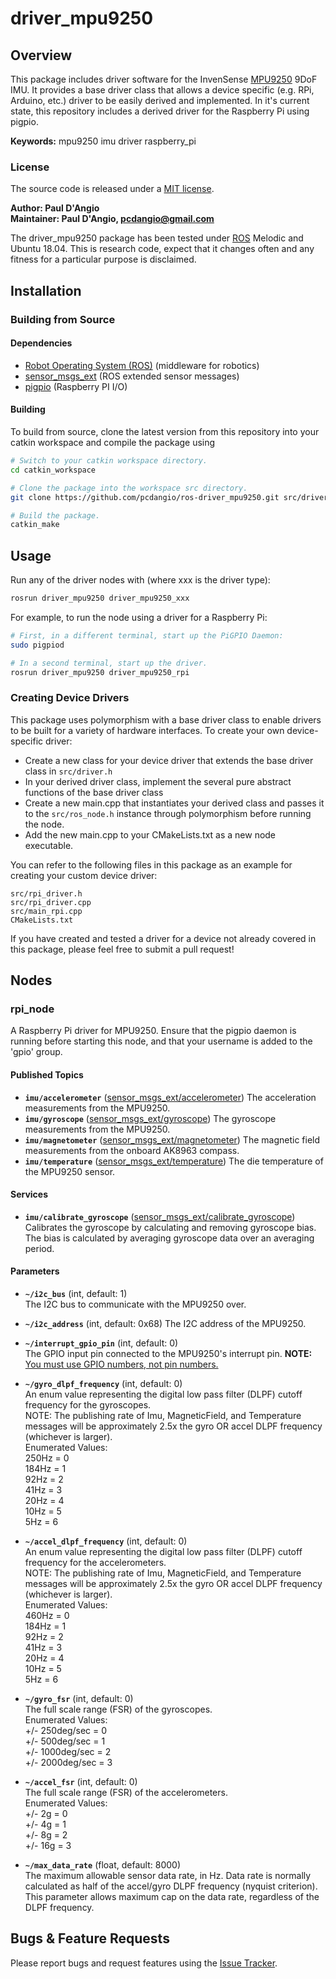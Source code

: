 # driver_mpu9250

## Overview

This package includes driver software for the InvenSense [MPU9250] 9DoF IMU. It provides a base driver class that allows a device specific (e.g. RPi, Arduino, etc.) driver to be easily derived and implemented. In it's current state, this repository includes a derived driver for the Raspberry Pi using pigpio.

**Keywords:** mpu9250 imu driver raspberry_pi

### License

The source code is released under a [MIT license](LICENSE).

**Author: Paul D'Angio<br />
Maintainer: Paul D'Angio, pcdangio@gmail.com**

The driver_mpu9250 package has been tested under [ROS] Melodic and Ubuntu 18.04. This is research code, expect that it changes often and any fitness for a particular purpose is disclaimed.

## Installation

### Building from Source

#### Dependencies

- [Robot Operating System (ROS)](http://wiki.ros.org) (middleware for robotics)
- [sensor_msgs_ext](https://github.com/pcdangio/ros-sensor_msgs_ext) (ROS extended sensor messages)
- [pigpio](http://abyz.me.uk/rpi/pigpio/) (Raspberry PI I/O)

#### Building

To build from source, clone the latest version from this repository into your catkin workspace and compile the package using

```bash
# Switch to your catkin workspace directory.
cd catkin_workspace

# Clone the package into the workspace src directory.
git clone https://github.com/pcdangio/ros-driver_mpu9250.git src/driver_mpu9250

# Build the package.
catkin_make
```

## Usage

Run any of the driver nodes with (where xxx is the driver type):

```bash
rosrun driver_mpu9250 driver_mpu9250_xxx
```

For example, to run the node using a driver for a Raspberry Pi:

```bash
# First, in a different terminal, start up the PiGPIO Daemon:
sudo pigpiod

# In a second terminal, start up the driver.
rosrun driver_mpu9250 driver_mpu9250_rpi
```

### Creating Device Drivers

This package uses polymorphism with a base driver class to enable drivers to be built for a variety of hardware interfaces. To create your own device-specific driver:
- Create a new class for your device driver that extends the base driver class in `src/driver.h`
- In your derived driver class, implement the several pure abstract functions of the base driver class
- Create a new main.cpp that instantiates your derived class and passes it to the `src/ros_node.h` instance through polymorphism before running the node.
- Add the new main.cpp to your CMakeLists.txt as a new node executable.

You can refer to the following files in this package as an example for creating your custom device driver:
```
src/rpi_driver.h
src/rpi_driver.cpp
src/main_rpi.cpp
CMakeLists.txt
```

If you have created and tested a driver for a device not already covered in this package, please feel free to submit a pull request!

## Nodes

### rpi_node

A Raspberry Pi driver for MPU9250.  Ensure that the pigpio daemon is running before starting this node, and that your username is added to the 'gpio' group.


#### Published Topics
* **`imu/accelerometer`** ([sensor_msgs_ext/accelerometer](https://github.com/pcdangio/ros-sensor_msgs_ext/blob/master/msg/accelerometer.msg))
        The acceleration measurements from the MPU9250.
* **`imu/gyroscope`** ([sensor_msgs_ext/gyroscope](https://github.com/pcdangio/ros-sensor_msgs_ext/blob/master/msg/gyroscope.msg))
        The gyroscope measurements from the MPU9250.
* **`imu/magnetometer`** ([sensor_msgs_ext/magnetometer](https://github.com/pcdangio/ros-sensor_msgs_ext/blob/master/msg/magnetometer.msg))
        The magnetic field measurements from the onboard AK8963 compass.
* **`imu/temperature`** ([sensor_msgs_ext/temperature](https://github.com/pcdangio/ros-sensor_msgs_ext/blob/master/msg/temperature.msg))
        The die temperature of the MPU9250 sensor.

#### Services
* **`imu/calibrate_gyroscope`** ([sensor_msgs_ext/calibrate_gyroscope](https://github.com/pcdangio/ros-sensor_msgs_ext/blob/master/srv/calibrate_imu.srv))
        Calibrates the gyroscope by calculating and removing gyroscope bias. The bias is calculated by averaging gyroscope data over an averaging period.

#### Parameters

* **`~/i2c_bus`** (int, default: 1)  
The I2C bus to communicate with the MPU9250 over.

* **`~/i2c_address`** (int, default: 0x68)
  The I2C address of the MPU9250.

* **`~/interrupt_gpio_pin`** (int, default: 0)  
The GPIO input pin connected to the MPU9250's interrupt pin. **NOTE:** [You must use GPIO numbers, not pin numbers.](http://abyz.me.uk/rpi/pigpio/index.html#Type_3)

* **`~/gyro_dlpf_frequency`** (int, default: 0)  
An enum value representing the digital low pass filter (DLPF) cutoff frequency for the gyroscopes.  
NOTE: The publishing rate of Imu, MagneticField, and Temperature messages will be approximately 2.5x the gyro OR accel DLPF frequency (whichever is larger).  
Enumerated Values:  
250Hz = 0  
184Hz = 1  
92Hz = 2  
41Hz = 3  
20Hz = 4  
10Hz = 5  
5Hz = 6

* **`~/accel_dlpf_frequency`** (int, default: 0)  
An enum value representing the digital low pass filter (DLPF) cutoff frequency for the accelerometers.  
NOTE: The publishing rate of Imu, MagneticField, and Temperature messages will be approximately 2.5x the gyro OR accel DLPF frequency (whichever is larger).  
Enumerated Values:  
460Hz = 0  
184Hz = 1  
92Hz = 2  
41Hz = 3  
20Hz = 4  
10Hz = 5  
5Hz = 6

* **`~/gyro_fsr`** (int, default: 0)  
The full scale range (FSR) of the gyroscopes.  
Enumerated Values:  
+/- 250deg/sec = 0  
+/- 500deg/sec = 1  
+/- 1000deg/sec = 2  
+/- 2000deg/sec = 3

* **`~/accel_fsr`** (int, default: 0)  
The full scale range (FSR) of the accelerometers.  
Enumerated Values:  
+/- 2g = 0  
+/- 4g = 1  
+/- 8g = 2  
+/- 16g = 3

* **`~/max_data_rate`** (float, default: 8000)  
The maximum allowable sensor data rate, in Hz. Data rate is normally calculated as half of the accel/gyro DLPF frequency (nyquist criterion). This parameter allows maximum cap on the data rate, regardless of the DLPF frequency.


## Bugs & Feature Requests

Please report bugs and request features using the [Issue Tracker](https://github.com/pcdangio/ros-driver_mpu9250/issues).


[ROS]: http://www.ros.org
[MPU9250]: http://www.invensense.com/wp-content/uploads/2015/02/PS-MPU-9250A-01-v1.1.pdf

